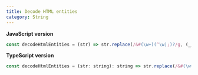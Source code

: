 ```yaml
---
title: Decode HTML entities
category: String
---
```


**JavaScript version**

```js
const decodeHtmlEntities = (str) => str.replace(/&#(\w+)(^\w|;)?/g, (_, dec) => String.fromCharCode(dec));
```

**TypeScript version**

```js
const decodeHtmlEntities = (str: string): string => str.replace(/&#(\w+)(^\w|;)?/g, (_, dec) => String.fromCharCode(dec));
```
